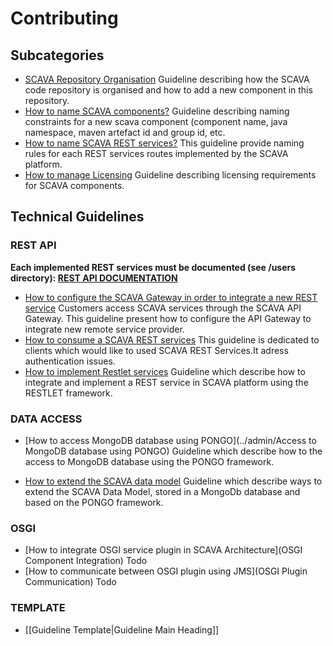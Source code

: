 
# Contributing 

## Subcategories

* [SCAVA Repository Organisation](Repository-Organisation) Guideline describing how the SCAVA code repository is organised and how to add a new component in this repository.
* [How to name SCAVA components?](Component-Naming) Guideline describing naming constraints for a new scava component (component name, java namespace, maven artefact id and group id, etc.
* [How to name SCAVA REST services?](Naming-Scava-REST-Services) This guideline provide naming rules for each REST services routes implemented by the SCAVA platform.
* [How to manage  Licensing](Licensing) Guideline describing licensing requirements for SCAVA components.


## Technical Guidelines

### REST API

**Each implemented REST services must be documented (see /users directory): [REST API DOCUMENTATION](../REST-API-Documentation)**

* [How to configure the SCAVA Gateway in order to integrate a new  REST service](../admin/API-Gateway-Configuration) Customers access SCAVA services through the SCAVA API Gateway. This guideline present how to configure the API Gateway to integrate new  remote service provider.
* [How to consume a SCAVA REST services](../users/Consuming-REST-Services) This guideline is dedicated to clients which would like to used SCAVA REST Services.It adress authentication issues.
* [How to implement Restlet services](Implementing-Restlet-Service) Guideline which describe how to integrate and implement a REST service in SCAVA platform using the RESTLET framework.

### DATA ACCESS

* [How to access MongoDB database using PONGO](../admin/Access to MongoDB database using PONGO) Guideline which describe how to the access to MongoDB database using the  PONGO framework.

* [How to extend the SCAVA data model](Extend-MongoDB-Data-Model) Guideline  which describe ways to extend the SCAVA Data Model, stored in a MongoDb database and based on the PONGO framework.

### OSGI

* [How to integrate OSGI service plugin in SCAVA Architecture](OSGI Component Integration) Todo
* [How to communicate between OSGI plugin using JMS](OSGI Plugin Communication) Todo

### TEMPLATE

* [[Guideline Template|Guideline Main Heading]]
